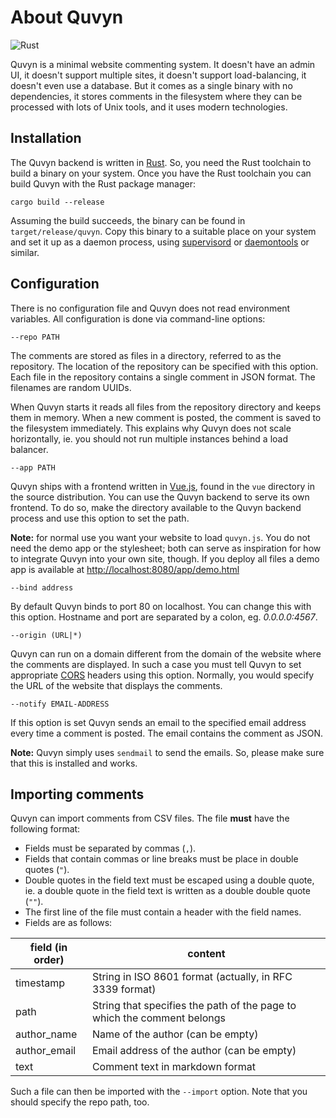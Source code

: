 # About Quvyn

![Rust](https://github.com/erikdoe/quvyn/workflows/Rust/badge.svg)

Quvyn is a minimal website commenting system. It doesn't have an admin UI, it doesn't support multiple sites, it 
doesn't support load-balancing, it doesn't even use a database. But it comes as a single binary with no dependencies, 
it stores comments in the filesystem where they can be processed with lots of Unix tools, and it uses modern 
technologies.


## Installation

The Quvyn backend is written in [Rust](https://www.rust-lang.org/). So, you need the Rust toolchain to build a binary 
on your system. Once you have the Rust toolchain you can build Quvyn with the Rust package manager:

    cargo build --release

Assuming the build succeeds, the binary can be found in `target/release/quvyn`. Copy this binary to a suitable place 
on your system and set it up as a daemon process, using [supervisord](http://supervisord.org/) or 
[daemontools](https://cr.yp.to/daemontools.html) or similar.


## Configuration

There is no configuration file and Quvyn does not read environment variables. All configuration is done via command-line
options:

`--repo PATH`

The comments are stored as files in a directory, referred to as the repository. The location of the repository can be 
specified with this option. Each file in the repository contains a single comment in JSON format. The filenames are
random UUIDs.

When Quvyn starts it reads all files from the repository directory and keeps them in memory. When a new comment is 
posted, the comment is saved to the filesystem immediately. This explains why Quvyn does not scale horizontally, ie. 
you should not run multiple instances behind a load balancer.

`--app PATH`

Quvyn ships with a frontend written in [Vue.js](https://vuejs.org/), found in the `vue` directory in the source
distribution. You can use the Quvyn backend to serve its own frontend. To do so, make the directory available to the
Quvyn backend process and use this option to set the path.

**Note:** for normal use you want your website to load `quvyn.js`. You do not need the demo app or the stylesheet; both can 
serve as inspiration for how to integrate Quvyn into your own site, though. If you deploy all files a demo app is 
available at [http://localhost:8080/app/demo.html](http://localhost:8080/app/demo.html)

`--bind address`

By default Quvyn binds to port 80 on localhost. You can change this with this option. Hostname and port are separated
by a colon, eg. _0.0.0.0:4567_.

`--origin (URL|*)`

Quvyn can run on a domain different from the domain of the website where the comments are displayed. In such a case you 
must tell Quvyn to set appropriate [CORS](https://developer.mozilla.org/en-US/docs/Web/HTTP/CORS) headers using this 
option. Normally, you would specify the URL of the website that displays the comments.

`--notify EMAIL-ADDRESS`

If this option is set Quvyn sends an email to the specified email address every time a comment is posted. The email
contains the comment as JSON.

**Note:** Quvyn simply uses `sendmail` to send the emails. So, please make sure that this is installed and works.


## Importing comments 

Quvyn can import comments from CSV files. The file **must** have the following format:

* Fields must be separated by commas (`,`).
* Fields that contain commas or line breaks must be place in double quotes (`"`).
* Double quotes in the field text must be escaped using a double quote, ie. a double quote in the field text is 
  written as a double double quote (`""`).
* The first line of the file must contain a header with the field names.
* Fields are as follows:

field (in order) | content
-----------------|---------
timestamp        | String in ISO 8601 format (actually, in RFC 3339 format)
path             | String that specifies the path of the page to which the comment belongs
author_name      | Name of the author (can be empty)
author_email     | Email address of the author (can be empty)
text             | Comment text in markdown format 

Such a file can then be imported with the `--import` option. Note that you should specify the repo path, too.



